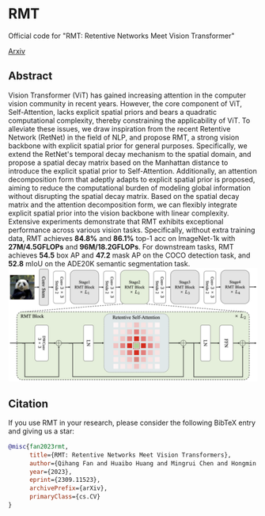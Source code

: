 # RMT
Official code for "RMT: Retentive Networks Meet Vision Transformer"

[Arxiv](https://arxiv.org/abs/2309.11523)

## Abstract

Vision Transformer (ViT) has gained increasing attention in the computer vision community in recent years. However, the core component of ViT, Self-Attention, lacks explicit spatial priors and bears a quadratic computational complexity, thereby constraining the applicability of ViT. To alleviate these issues, we draw inspiration from the recent Retentive Network (RetNet) in the field of NLP, and propose RMT, a strong vision backbone with explicit spatial prior for general purposes. Specifically, we extend the RetNet's temporal decay mechanism to the spatial domain, and propose a spatial decay matrix based on the Manhattan distance to introduce the explicit spatial prior to Self-Attention. Additionally, an attention decomposition form that adeptly adapts to explicit spatial prior is proposed, aiming to reduce the computational burden of modeling global information without disrupting the spatial decay matrix. Based on the spatial decay matrix and the attention decomposition form, we can flexibly integrate explicit spatial prior into the vision backbone with linear complexity. Extensive experiments demonstrate that RMT exhibits exceptional performance across various vision tasks. Specifically, without extra training data, RMT achieves **84.8%** and **86.1%** top-1 acc on ImageNet-1k with **27M/4.5GFLOPs** and **96M/18.2GFLOPs**. For downstream tasks, RMT achieves **54.5** box AP and **47.2** mask AP on the COCO detection task, and **52.8** mIoU on the ADE20K semantic segmentation task.![RMT](RMT.png)

## Citation

If you use RMT in your research, please consider the following BibTeX entry and giving us a star:
```BibTeX
@misc{fan2023rmt,
      title={RMT: Retentive Networks Meet Vision Transformers}, 
      author={Qihang Fan and Huaibo Huang and Mingrui Chen and Hongmin Liu and Ran He},
      year={2023},
      eprint={2309.11523},
      archivePrefix={arXiv},
      primaryClass={cs.CV}
}
```
